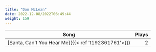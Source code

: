 ```yaml
---
title: "Don McLean"
date: 2022-12-08/2022T06:49:44
weight: 159
---
```




 Song | Plays 
----- | -----:
[Santa, Can’t You Hear Me]({{< ref 't192361761'>}}) | 2
